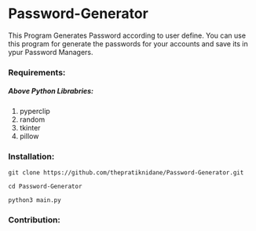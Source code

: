 # Password-Generator

This Program Generates Password according to user define.
You can use this program for generate the passwords for your accounts and save its in ypur Password Managers.

<h3>Requirements:</h3>
<h5>Above Python Librabries:</h5>

1. pyperclip
2. random
3. tkinter
4. pillow

<h3>Installation:</h3>

    git clone https://github.com/thepratiknidane/Password-Generator.git

    cd Password-Generator

    python3 main.py

<h3>Contribution:</h3>

